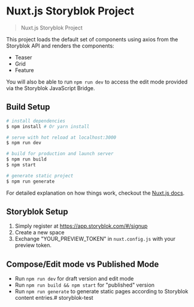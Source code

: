 # Nuxt.js Storyblok Project

> Nuxt.js Storyblok Project

This project loads the default set of components using axios from the Storyblok API and renders the components:

- Teaser
- Grid
- Feature

You will also be able to run `npm run dev` to access the edit mode provided via the Storyblok JavaScript Bridge.

## Build Setup

``` bash
# install dependencies
$ npm install # Or yarn install

# serve with hot reload at localhost:3000
$ npm run dev

# build for production and launch server
$ npm run build
$ npm start

# generate static project
$ npm run generate
```

For detailed explanation on how things work, checkout the [Nuxt.js docs](https://github.com/nuxt/nuxt.js).

## Storyblok Setup

1. Simply register at https://app.storyblok.com/#/signup
2. Create a new space
3. Exchange "YOUR_PREVIEW_TOKEN" in `nuxt.config.js` with your preview token.

## Compose/Edit mode vs Published Mode

- Run `npm run dev` for draft version and edit mode
- Run `npm run build && npm start` for "published" version
- Run `npm run generate` to generate static pages according to Storyblok content entries.# storyblok-test
